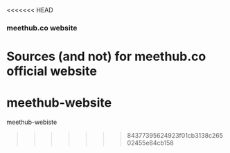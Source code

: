 <<<<<<< HEAD
### meethub.co website ###
>

Sources (and not) for meethub.co official website
=======
meethub-website
===============

meethub-webiste
>>>>>>> 84377395624923f01cb3138c26502455e84cb158
